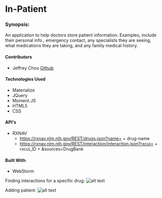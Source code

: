 # In-Patient

### Synopsis:
An application to help doctors store patient information. Examples, include their
personal info., emergency contact, any specialists they are seeing,
what medications they are taking, and any family medical history.

#### Contributors
- Jeffrey Chou [Github](https://github.com/blupie01)

#### Technologies Used
- Materialize
- JQuery
- Moment.JS
- HTML5
- CSS

#### API's
- RXNAV
  - https://rxnav.nlm.nih.gov/REST/drugs.json?name= + drug-name
  - https://rxnav.nlm.nih.gov/REST/interaction/interaction.json?rxcui= + rxcui_ID + &sources=DrugBank

#### Built With
- WebStorm

Finding interactions for a specific drug:
![alt text](http://g.recordit.co/TzwJ5hpTlV.gif "Drug Interaction GIF")

Adding patient:
![alt text](http://g.recordit.co/UWUQtzMTlf.gif "Adding Patient GIF")
